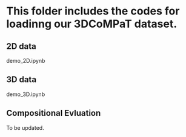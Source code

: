 # This folder includes the codes for loadinng our 3DCoMPaT dataset.

## 2D data
demo_2D.ipynb

## 3D data
demo_3D.ipynb

## Compositional Evluation
To be updated.
